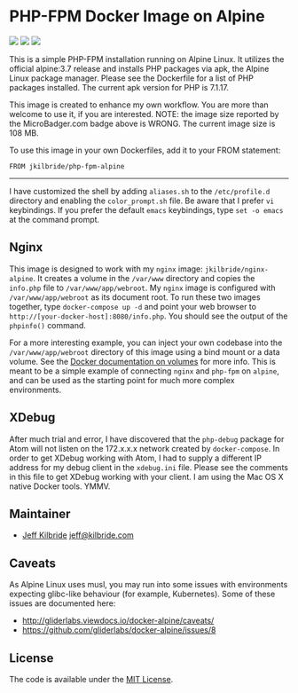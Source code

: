 # PHP-FPM Docker Image on Alpine

[![](https://images.microbadger.com/badges/image/jkilbride/php-fpm-alpine.svg)](https://microbadger.com/images/jkilbride/php-fpm-alpine "Get your own image badge on microbadger.com") [![](https://images.microbadger.com/badges/version/jkilbride/php-fpm-alpine.svg)](http://microbadger.com/images/jkilbride/php-fpm-alpine "Get your own version badge on microbadger.com") [![](https://images.microbadger.com/badges/license/jkilbride/php-fpm-alpine.svg)](http://microbadger.com/images/jkilbride/php-fpm-alpine "Get your own license badge on microbadger.com")

This is a simple PHP-FPM installation running on Alpine Linux. It utilizes the official alpine:3.7 release and installs PHP packages via apk, the Alpine Linux package manager. Please see the Dockerfile for a list of PHP packages installed. The current apk version for PHP is 7.1.17.

This image is created to enhance my own workflow. You are more than welcome to use it, if you are interested. NOTE: the image size reported by the MicroBadger.com badge above is WRONG. The current image size is 108 MB.

To use this image in your own Dockerfiles, add it to your FROM statement:

    FROM jkilbride/php-fpm-alpine

---

I have customized the shell by adding `aliases.sh` to the `/etc/profile.d` directory and enabling the `color_prompt.sh` file. Be aware that I prefer `vi` keybindings. If you prefer the default `emacs` keybindings, type `set -o emacs` at the command prompt.

## Nginx

This image is designed to work with my `nginx` image: `jkilbride/nginx-alpine`. It creates a volume in the `/var/www` directory and copies the `info.php` file to `/var/www/app/webroot`. My `nginx` image is configured with `/var/www/app/webroot` as its document root. To run these two images together, type `docker-compose up -d` and point your web browser to `http://[your-docker-host]:8080/info.php`. You should see the output of the `phpinfo()` command.

For a more interesting example, you can inject your own codebase into the `/var/www/app/webroot` directory of this image using a bind mount or a data volume. See the [Docker documentation on volumes](https://docs.docker.com/engine/userguide/containers/dockervolumes/) for more info. This is meant to be a simple example of connecting `nginx` and `php-fpm` on `alpine`, and can be used as the starting point for much more complex environments.

## XDebug

After much trial and error, I have discovered that the `php-debug` package for Atom will not listen on the 172.x.x.x network created by `docker-compose`. In order to get XDebug working with Atom, I had to supply a different IP address for my debug client in the `xdebug.ini` file. Please see the comments in this file to get XDebug working with your client. I am using the Mac OS X native Docker tools. YMMV.

## Maintainer

- [Jeff Kilbride](https://github.com/jeff-kilbride) jeff@kilbride.com

## Caveats

As Alpine Linux uses musl, you may run into some issues with environments expecting glibc-like behaviour (for example, Kubernetes). Some of these issues are documented here:

- http://gliderlabs.viewdocs.io/docker-alpine/caveats/
- https://github.com/gliderlabs/docker-alpine/issues/8

## License

The code is available under the [MIT License](/LICENSE).
